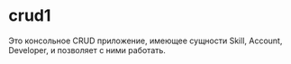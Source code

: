 # crud1

Это консольное CRUD приложение, имеющее сущности 
Skill,
Account,
Developer,
и позволяет с ними работать.
